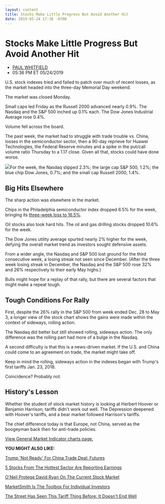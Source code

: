 ```yaml
---
layout: content
title: Stocks Make Little Progress But Avoid Another Hit
date: 2019-05-24 17:36 -0700
---
```



Stocks Make Little Progress But Avoid Another Hit
==================================================




* [PAUL WHITFIELD](https://www.investors.com/author/whitfieldp/ "Posts by PAUL WHITFIELD")
* 05:36 PM ET 05/24/2019




U.S. stock indexes tried and failed to patch over much of recent losses, as the market headed into the three-day Memorial Day weekend.




The market was closed Monday.


Small caps led Friday as the Russell 2000 advanced nearly 0.9%. The Nasdaq and the S&P 500 inched up 0.1% each. The Dow Jones Industrial Average rose 0.4%.


Volume fell across the board.


The past week, the market had to struggle with trade trouble vs. China, losses in the semiconductor sector, then a 90-day reprieve for Huawei Technologies, the Federal Reserve minutes and a spike in the put/call volume ratio Thursday to a 1.17 close. Given all that, stocks could have done worse.


![](https://www.investors.com/wp-content/uploads/2019/05/MP052419-300x273.jpg)For the week, the Nasdaq slipped 2.3%; the large cap S&P 500, 1.2%; the blue chip Dow Jones, 0.7%; and the small cap Russell 2000, 1.4%.


Big Hits Elsewhere
------------------


The sharp action was elsewhere in the market.


Chips in the Philadelphia semiconductor index dropped 6.5% for the week, bringing its [three-week loss to 16.5%](https://www.investors.com/videos/semiconductor-sector-takes-the-brunt-of-the-blow/).


Oil stocks also took hard hits. The oil and gas drilling stocks dropped 10.6% for the week.


The Dow Jones utility average spurted nearly 2% higher for the week, defying the overall market trend as investors sought defensive assets.


From a wider angle, the Nasdaq and S&P 500 lost ground for the third consecutive week, a losing streak not seen since December. (After the three week losing streak in December, the Nasdaq and the S&P 500 rose 32% and 26% respectively to their early May highs.)


Bulls might hope for a replay of that rally, but there are several factors that might make a repeat tough.


Tough Conditions For Rally
--------------------------


First, despite the 26% rally in the S&P 500 from week ended Dec. 28 to May 3, a longer view of the stock chart shows the gains were made within the context of sideways, rolling action.


The Nasdaq did better but still showed rolling, sideways action. The only difference was the rolling part had more of a bulge in the Nasdaq.


A second difficulty is that this is a news-driven market. If the U.S. and China could come to an agreement on trade, the market might take off.


Keep in mind the rolling, sideways action in the indexes began with Trump's first tariffs Jan. 23, 2018.


Coincidence? Probably not.


History's Lesson
----------------


Whether the student of stock market history is looking at Herbert Hoover or Benjamin Harrison, tariffs didn't work out well. The Depression deepened with Hoover's tariffs, and a bear market followed Harrison's tariffs.


The chief difference today is that Europe, not China, served as the boogeyman back then for anti-trade policies.


[View General Market Indicator charts page.](https://www.investors.com/wp-content/uploads/2019/05/IBD_gmi_052719.pdf)


**YOU MIGHT ALSO LIKE:**


[Trump 'Not Ready' For China Trade Deal: Futures](https://www.investors.com/market-trend/stock-market-today/dow-jones-futures-china-trade-deal-us-not-ready-trump-says/)


[5 Stocks From The Hottest Sector Are Reporting Earnings](https://www.investors.com/market-trend/stock-market-today/dow-jones-futures-workday-stock-market-correction/)


[O'Neil Protege David Ryan On The Current Stock Market](https://www.investors.com/research/top-stocks-to-buy-oneil-protege-paypal-stock-ollies-stock/)


[MarketSmith Is The Toolbox For Individual Investors](https://shop.investors.com/offer/splashresponsive.aspx?id=ms-3weeks)


[The Street Has Seen This Tariff Thing Before: It Doesn't End Well](https://www.investors.com/how-to-invest/investors-corner/trump-tariffs-history-dow-jones/)





